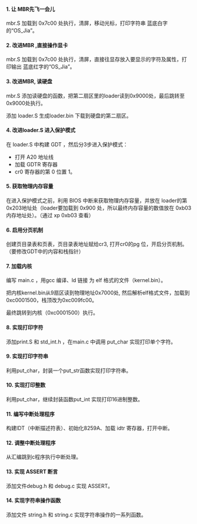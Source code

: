 #### 1. 让 MBR先飞一会儿

mbr.S 加载到 0x7c00 处执行，清屏，移动光标，打印字符串 蓝底白字的“OS_Jia”。

#### 2. 改进MBR ,直接操作显卡

mbr.S 加载到 0x7c00 处执行，清屏，直接往显存放入要显示的字符及属性，打印输出 蓝底红字的“OS_Jia”。

#### 3. 改进MBR, 读硬盘

mbr.S 添加读硬盘的函数，把第二扇区里的loader读到0x9000处，最后跳转至0x9000处执行。

添加 loader.S 生成loader.bin 下载到硬盘的第二扇区。

#### 4. 改进loader.S 进入保护模式

在 loader.S 中构建 GDT ，然后分3步进入保护模式：

- 打开 A20 地址线
- 加载 GDTR 寄存器
- cr0 寄存器的第 0 位置 1。

#### 5. 获取物理内存容量

在进入保护模式之前，利用 BIOS 中断来获取物理内存容量，并放在 loader的第 0x203地址处（loader要加载到 0x900 处，所以最终内存容量的数值放在 0xb03 内存地址处）。（通过 xp 0xb03 查看）

#### 6. 启用分页机制

创建页目录表和页表，页目录表地址赋给cr3, 打开cr0的pg 位，开启分页机制。（要修改GDT中的内容和栈指针）

#### 7. 加载内核

编写 main.c ，用gcc 编译、ld 链接 为 elf 格式的文件（kernel.bin）。

把内核kernel.bin从9扇区读到物理地址0x7000处, 然后解析elf格式文件，加载到0xc0001500，栈顶改为0xc009fc00。

最终跳转到内核（0xc0001500）执行。

#### 8. 实现打印字符

添加print.S 和 std_int.h ，在main.c 中调用 put_char 实现打印单个字符。

#### 9. 实现打印字符串

利用put_char，封装一个put_str函数实现打印字符串。

#### 10. 实现打印整数

利用put_char，继续封装函数put_int 实现打印16进制整数。

#### 11. 编写中断处理程序

构建IDT（中断描述符表）、初始化8259A、加载 idtr 寄存器，打开中断。

#### 12. 调整中断处理程序

从汇编跳到c程序执行中断处理。

#### 13. 实现 ASSERT 断言

添加文件debug.h 和 debug.c 实现 ASSERT。

#### 14. 实现字符串操作函数

添加文件 string.h 和 string.c 实现字符串操作的一系列函数。